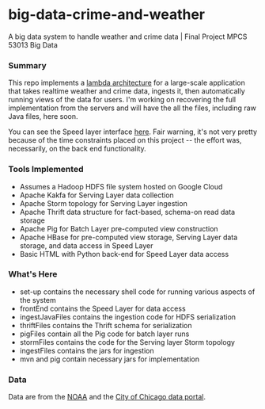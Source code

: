 # big-data-crime-and-weather
A big data system to handle weather and crime data | Final Project MPCS 53013 Big Data

### Summary
This repo implements a [lambda architecture](https://en.wikipedia.org/wiki/Lambda_architecture) for a large-scale application that takes realtime weather and crime data, ingests it, then automatically running views of the data for users. I'm working on recovering the full implementation from the servers and will have the all the files, including raw Java files, here soon.

You can see the Speed layer interface [here](http://104.197.248.161/agolab-crime-reports.html). Fair warning, it's not very pretty because of the time constraints placed on this project -- the effort was, necessarily, on the back end functionality.

### Tools Implemented

- Assumes a Hadoop HDFS file system hosted on Google Cloud
- Apache Kakfa for Serving Layer data collection
- Apache Storm topology for Serving Layer ingestion
- Apache Thrift data structure for fact-based, schema-on read data storage
- Apache Pig for Batch Layer pre-computed view construction
- Apache HBase for pre-computed view storage, Serving Layer data storage, and data access in Speed Layer
- Basic HTML with Python back-end for Speed Layer data access

### What's Here

- set-up contains the necessary shell code for running various aspects of the system
- frontEnd contains the Speed Layer for data access
- ingestJavaFiles contains the ingestion code for HDFS serialization
- thriftFiles contains the Thrift schema for serialization
- pigFiles contain all the Pig code for batch layer runs
- stormFiles contains the code for the Serving layer Storm topology
- ingestFiles contains the jars for ingestion
- mvn and pig contain necessary jars for implementation

### Data

Data are from the [NOAA](ftp://ftp.ncdc.noaa.gov/pub/data/gsod/) and the [City of Chicago data portal](https://data.cityofchicago.org/?browseSearch=crime).
